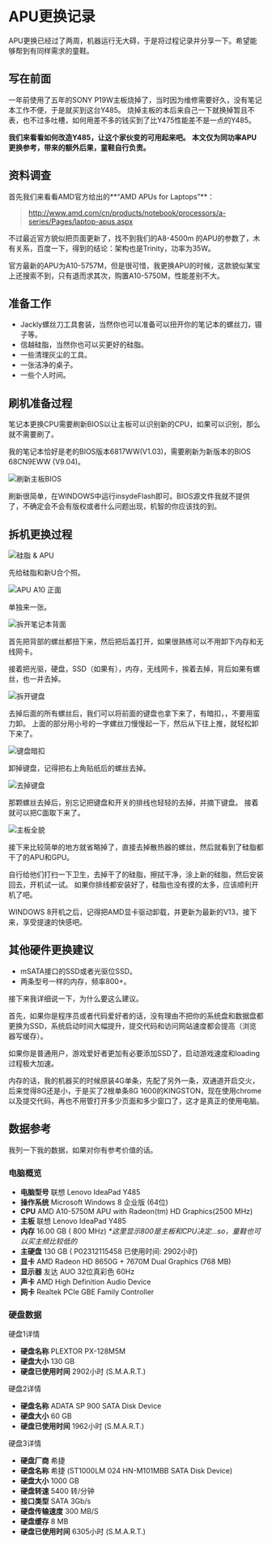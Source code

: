 # APU更换记录

APU更换已经过了两周，机器运行无大碍，于是将过程记录并分享一下。希望能够帮到有同样需求的童鞋。

## 写在前面

一年前使用了五年的SONY P19W主板烧掉了，当时因为维修需要好久，没有笔记本工作不便，于是就买到这台Y485。 烧掉主板的本后来自己一下就换掉暂且不表，也不过多吐槽，如何用差不多的钱买到了比Y475性能差不是一点的Y485。

**我们来看看如何改造Y485，让这个家伙变的可用起来吧。**
**本文仅为同功率APU更换参考，带来的额外后果，童鞋自行负责。**

## 资料调查

首先我们来看看AMD官方给出的**“AMD APUs for Laptops”**：

> http://www.amd.com/cn/products/notebook/processors/a-series/Pages/laptop-apus.aspx

不过最近官方貌似把页面更新了，找不到我们的A8-4500m 的APU的参数了，木有关系，百度一下，得到的结论：架构也是Trinity，功率为35W。

官方最新的APU为A10-5757M，但是很可惜，我更换APU的时候，这款貌似某宝上还搜索不到，只有退而求其次，购置A10-5750M，性能差别不大。

## 准备工作

* Jackly螺丝刀工具套装，当然你也可以准备可以扭开你的笔记本的螺丝刀，镊子等。
* 信越硅脂，当然你也可以买更好的硅脂。
* 一些清理灰尘的工具。
* 一张洁净的桌子。
* 一些个人时间。

## 刷机准备过程

笔记本更换CPU需要刷新BIOS以让主板可以识别新的CPU，如果可以识别，那么就不需要刷了。

我的笔记本恰好是老的BIOS版本6817WW(V1.03)，需要刷新为新版本的BIOS 68CN9EWW (V9.04)。

![刷新主板BIOS](https://attachment.soulteary.com/2013/12/27/IMG_0015.jpg)

刷新很简单，在WINDOWS中运行insydeFlash即可。BIOS源文件我就不提供了，不确定会不会有版权或者什么问题出现，机智的你应该找的到。

## 拆机更换过程

![硅脂 & APU](https://attachment.soulteary.com/2013/12/27/IMG_0004.jpg)

先给硅脂和新U合个照。

![APU A10 正面](https://attachment.soulteary.com/2013/12/27/IMG_0006.jpg)

单独来一张。

![拆开笔记本背面](https://attachment.soulteary.com/2013/12/27/IMG_0007.jpg)

首先把背部的螺丝都扭下来，然后把后盖打开，如果很熟练可以不用卸下内存和无线网卡。

接着把光驱，硬盘，SSD（如果有），内存，无线网卡，挨着去掉，背后如果有螺丝，也一并去掉。

![拆开键盘](https://attachment.soulteary.com/2013/12/27/IMG_0008.jpg)

去掉后面的所有螺丝后，我们可以将前面的键盘也拿下来了，有暗扣，，不要用蛮力卸。 上面的部分用小号的一字螺丝刀慢慢起一下，然后从下往上推，就轻松卸下来了。

![键盘暗扣](https://attachment.soulteary.com/2013/12/27/IMG_0009.jpg)

卸掉键盘，记得把右上角贴纸后的螺丝去掉。

![去掉键盘](https://attachment.soulteary.com/2013/12/27/IMG_0010.jpg)

那颗螺丝去掉后，别忘记把键盘和开关的排线也轻轻的去掉，并摘下键盘。 接着就可以把C面取下来了。

![主板全貌](https://attachment.soulteary.com/2013/12/27/IMG_0011.jpg)

接下来比较简单的地方就省略掉了，直接去掉散热器的螺丝，然后就看到了硅脂都干了的APU和GPU。

自行给他们打扫一下卫生，去掉干了的硅脂，擦拭干净，涂上新的硅脂，然后安装回去，开机试一试。 如果你排线都安装好了，硅脂也没有摸的太多，应该顺利开机了吧。

WINDOWS 8开机之后，记得把AMD显卡驱动卸载，并更新为最新的V13，接下来，享受提速的快感吧。

## 其他硬件更换建议

* mSATA接口的SSD或者光驱位SSD。
* 两条型号一样的内存，频率800+。

接下来我详细说一下，为什么要这么建议。

首先，如果你是程序员或者代码爱好者的话，没有理由不把你的系统盘和数据盘都更换为SSD，系统启动时间大幅提升，提交代码和访问网站速度都会提高（浏览器写缓存）。

如果你是普通用户，游戏爱好者更加有必要添加SSD了，启动游戏速度和loading过程极大加速。

内存的话，我的机器买的时候原装4G单条，先配了另外一条，双通道开启交火，后来觉得8G还是小，于是买了2根单条8G 1600的KINGSTON，现在使用chrome以及提交代码，再也不用管打开多少页面和多少窗口了，这才是真正的使用电脑。

## 数据参考

我列一下我的数据，如果对你有参考价值的话。

### 电脑概览

- **电脑型号** 联想 Lenovo IdeaPad Y485
- **操作系统** Microsoft Windows 8 企业版 (64位)
- **CPU** AMD A10-5750M APU with Radeon(tm) HD Graphics(2500 MHz)
- **主板** 联想 Lenovo IdeaPad Y485
- **内存** 16.00 GB ( 800 MHz) _*这里显示800是主板和CPU决定...so，童鞋也可以买主频比较低的_
- **主硬盘** 130 GB ( P02312115458 已使用时间: 2902小时)
- **显卡** AMD Radeon HD 8650G + 7670M Dual Graphics (768 MB)
- **显示器** 友达 AUO 32位真彩色 60Hz
- **声卡** AMD High Definition Audio Device
- **网卡** Realtek PCIe GBE Family Controller

### 硬盘数据

硬盘1详情

- **硬盘名称** PLEXTOR PX-128M5M
- **硬盘大小** 130 GB
- **硬盘已使用时间** 2902小时 (S.M.A.R.T.)

硬盘2详情

- **硬盘名称** ADATA SP 900 SATA Disk Device
- **硬盘大小** 60 GB
- **硬盘已使用时间** 1962小时 (S.M.A.R.T.)

硬盘3详情

- **硬盘厂商** 希捷
- **硬盘名称** 希捷 (ST1000LM 024 HN-M101MBB SATA Disk Device)
- **硬盘大小** 1000 GB
- **硬盘转速** 5400 转/分钟
- **接口类型** SATA 3Gb/s
- **硬盘传输速度** 300 MB/S
- **硬盘缓存** 8 MB
- **硬盘已使用时间** 6305小时 (S.M.A.R.T.)
